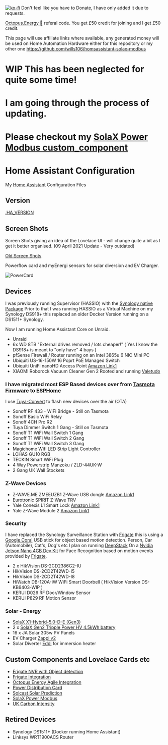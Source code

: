 [![ko-fi](https://www.ko-fi.com/img/githubbutton_sm.svg)](https://ko-fi.com/V7V51QQOL)
Don't feel like you have to Donate, I have only added it due to requests.

[Octopus.Energy 🐙](https://share.octopus.energy/wise-boar-813) referal code. You get £50 credit for joining and I get £50 credit.

This page will use affiliate links where available, any generated money will be used on Home Automation Hardware either for this repository or my other one https://github.com/wills106/homsassistant-solax-modbus

# WIP This has been neglected for quite some time!
# I am going through the process of updating.

# Please checkout my [SolaX Power Modbus custom_component](https://github.com/wills106/homsassistant-solax-modbus)

# Home Assistant Configuration

My [Home Assistant](https://home-assistant.io/) Configuration Files

## Version

[.HA_VERSION](https://github.com/wills106/homeassistant-config/blob/master/.HA_VERSION)

## Screen Shots

Screen Shots giving an idea of the Lovelace UI - will change quite a bit as I get it better organised. (09 April 2021 Update - Very outdated)

[Old Screen Shots](https://github.com/wills106/homeassistant-config/blob/master/screenshots/README.md)

Powerflow card and myEnergi sensors for solar diversion and EV Charger.

![PowerCard](https://github.com/wills106/homeassistant-config/blob/master/screenshots/energy.PNG)

## Devices

I was previously running Supervisor (HASSIO) with the [Synology native Package](https://community.home-assistant.io/t/hass-io-on-synology-dsm-native-package/125559)
Prior to that I was running HASSIO as a Virtual Machine on my Synology DS918+ this replaced an older Docker Version running on a DS1511+ Synology.

Now I am running Home Assistant Core on Unraid.

- Unraid
- 6x WD 8TB "External drives removed / lots cheaper!" ( Yes I know the DS918+ is meant to "only have" 4 bays )
- pfSense  Firewall / Router running on an Intel 3865u 6 NIC Mini PC
- Ubiquiti US-16-150W 16 Poprt PoE Managed Switch
- Ubiquiti UniFi nanoHD Access Point [Amazon Link1](https://amzn.to/3iTEmwm)
- XIAOMI Roborock Vacuum Cleaner Gen 2 Rooted and running [Valetudo](https://github.com/Hypfer/Valetudo)

### I have migrated most ESP Based devices over from [Tasmota Firmware](https://github.com/arendst/Sonoff-Tasmota) to [ESPHome](https://esphome.io/)
I use [Tuya-Convert](https://github.com/ct-Open-Source/tuya-convert) to flash new devices over the air (OTA)
- Sonoff RF 433 - WiFi Bridge - Still on Tasmota
- Sonoff Basic WiFi Relay
- Sonoff 4CH Pro R2
- Tuya Dimmer Switch 1 Gang - Still on Tasmota
- Sonoff T1 WiFi Wall Switch 1 Gang
- Sonoff T1 WiFi Wall Switch 2 Gang
- Sonoff T1 WiFi Wall Switch 3 Gang
- Magichome Wifi LED Strip Light Controller
- LOHAS GU10 RGB
- TECKIN Smart WiFi Plug
- 4 Way Powerstrip Manzoku / ZLD-44UK-W
- 2 Gang UK Wall Stockets

### Z-Wave Devices
- Z-WAVE.ME ZMEEUZB1 Z-Wave USB dongle [Amazon Link1](https://amzn.to/3LypgbR)
- Eurotronic SPIRIT Z-Wave TRV
- Yale Conexis L1 Smart Lock [Amazon Link1](https://amzn.to/37aCNav)
- Yale Z-Wave Module 2 [Amazon Link1](https://amzn.to/3DxoF7n)

### Security

I have replaced the Synology Surveillance Station with [Frigate](https://github.com/blakeblackshear/frigate) this is using a [Google Coral](https://coral.ai/products/accelerator) USB stick for object based motion detection. Person, Car (Automobile), Cat's, Dog's etc
I plan on running [DeepStack](https://docs.deepstack.cc/) On a [Nvidia Jetson Nano 4GB Dev Kit](https://www.nvidia.com/en-gb/autonomous-machines/embedded-systems/jetson-nano/) for Face Recognition based on motion events provided by [Frigate](https://github.com/blakeblackshear/frigate).
- 2 x HikVision DS-2CD2386G2-IU
- HikVision DS-2CD2T42WD-I5
- HikVision DS-2CD2T42WD-I8
- HiWatch DB-120A-IW WiFi Smart Doorbell ( HikVision Version DS-KB6403-WIP )
- KERUI D026 RF Door/Window Sensor
- KERUI P829 RF Motion Sensor

### Solar - Energy

- [SolaX X1-Hybrid-5.0-D-E (Gen3)](https://www.solaxpower.com/single-phase-hybrid/)
- 2 x [SolaX Gen2 Tripple Power HV 4.5kWh battery](https://www.solaxpower.com/triple-power-battery/)
- 16 x JA Solar 305w PV Panels
- EV Charger [Zappi v2](https://myenergi.com/product/zappi/)
- Solar Diverter [Eddi](https://myenergi.com/product/eddi/) for immersion heater

## Custom Components and Lovelace Cards etc
- [Frigate NVR with Object detection](https://github.com/blakeblackshear/frigate)
- [Frigate Integration](https://github.com/blakeblackshear/frigate-hass-integration)
- [Octopus.Energy Agile Integration](https://github.com/markgdev/home-assistant_OctopusAgile)
- [Power Distribution Card](https://github.com/markgdev/home-assistant_OctopusAgile)
- [Solcast Solar Prediction](https://github.com/oziee/ha-solcast-solar)
- [SolaX Power Modbus](https://github.com/wills106/homsassistant-solax-modbus)
- [UK Carbon Intensity](https://github.com/jscruz/sensor.carbon_intensity_uk)

## Retired Devices
- Synology DS1511+ (Docker running Home Assistant)
- Linksys WRT1900ACS Router
